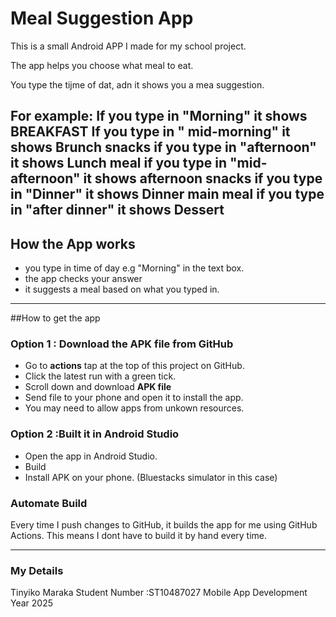 # Meal Suggestion App

This is a small Android APP I made for my school project.

The app helps you choose what meal to eat.

You type the tijme of dat, adn it shows you a mea suggestion.

For example:
  If you type in "Morning" it shows **BREAKFAST**
  If you type in " mid-morning" it shows **Brunch snacks**
  if you type in "afternoon" it shows **Lunch meal**
  if you type in "mid-afternoon" it shows **afternoon snacks**
  if you type in "Dinner" it shows **Dinner main meal**
  if you type in "after dinner" it shows **Dessert**
  --
## How the App works
  - you type in time of day e.g "Morning" in the text box.
  - the app checks your answer
  - it suggests a meal based on what you typed in.
    
---
##How to get the app

### Option 1 : Download the APK file from GitHub
  - Go to **actions** tap at the top of this project on GitHub.
  - Click the latest run with a green tick.
  - Scroll down and download **APK file**
  - Send file to your phone and open it to install the app.
  - You may need to allow apps from unkown resources.

### Option 2 :Built it in Android Studio
 - Open the app in Android Studio.
 - Build
 - Install APK on your phone. (Bluestacks simulator in this case)

### Automate Build

Every time I push changes to GitHub, it builds the app for me using GitHub Actions.
This means I dont have to build it by hand every time.

-------

### My Details
Tinyiko Maraka
Student Number :ST10487027
Mobile App Development
Year 2025

